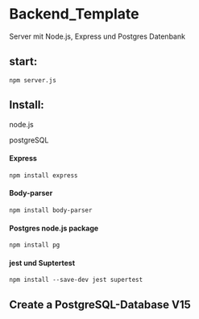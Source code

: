 # Backend_Template
Server mit Node.js, Express und Postgres Datenbank

## start:
    npm server.js 

## Install:
node.js

postgreSQL

#### Express
    npm install express
#### Body-parser
    npm install body-parser
#### Postgres node.js package 
    npm install pg
#### jest und Suptertest
    npm install --save-dev jest supertest

## Create a PostgreSQL-Database V15

